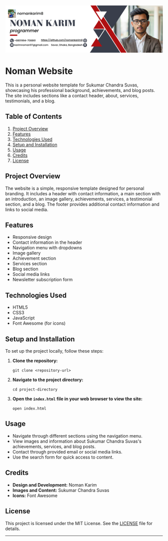 ![logo]( https://github.com/nomankarim8/nomankarim8/blob/main/image.png?raw=true )

# Noman Website
This is a personal website template for Sukumar Chandra Suvas, showcasing his professional background, achievements, and blog posts. The site includes sections like a contact header, about, services, testimonials, and a blog.

## Table of Contents
1. [Project Overview](#project-overview)
2. [Features](#features)
3. [Technologies Used](#technologies-used)
4. [Setup and Installation](#setup-and-installation)
5. [Usage](#usage)
6. [Credits](#credits)
7. [License](#license)

## Project Overview

The website is a simple, responsive template designed for personal branding. It includes a header with contact information, a main section with an introduction, an image gallery, achievements, services, a testimonial section, and a blog. The footer provides additional contact information and links to social media.

## Features

- Responsive design
- Contact information in the header
- Navigation menu with dropdowns
- Image gallery
- Achievement section
- Services section
- Blog section
- Social media links
- Newsletter subscription form

## Technologies Used

- HTML5
- CSS3
- JavaScript
- Font Awesome (for icons)

## Setup and Installation

To set up the project locally, follow these steps:

1. **Clone the repository:**
   ```
   git clone <repository-url>
   ```
2. **Navigate to the project directory:**
   ```
   cd project-directory
   ```
3. **Open the `index.html` file in your web browser to view the site:**
   ```
   open index.html
   ```

## Usage

- Navigate through different sections using the navigation menu.
- View images and information about Sukumar Chandra Suvas's achievements, services, and blog posts.
- Contact through provided email or social media links.
- Use the search form for quick access to content.

## Credits

- **Design and Development:** Noman Karim
- **Images and Content:** Sukumar Chandra Suvas
- **Icons:** Font Awesome

## License

This project is licensed under the MIT License. See the [LICENSE](LICENSE) file for details.

---


